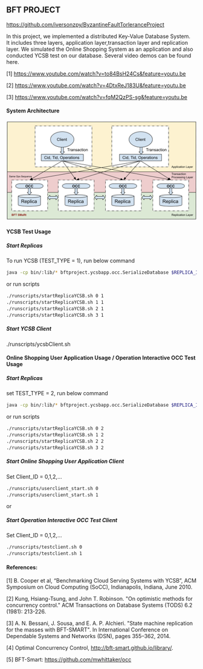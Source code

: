 ## BFT PROJECT
https://github.com/iversonzpy/ByzantineFaultTorleranceProject


In this project, we implemented a distributed Key-Value Database System.  
It includes three layers, application layer,transaction layer and replication layer.
We simulated the Online Shopping System as an application and also conducted YCSB test on our database.
Several video demos can be found here.

[1] https://www.youtube.com/watch?v=to84BsH24Cs&feature=youtu.be

[2] https://www.youtube.com/watch?v=4DtxReJ183U&feature=youtu.be

[3] https://www.youtube.com/watch?v=fqM2QzPS-sg&feature=youtu.be


#### System Architecture

![ImageOfStruture](https://raw.githubusercontent.com/iversonzpy/ByzantineFaultTorleranceProject/master/images/Structure.png)


#### YCSB Test Usage

##### Start Replicas

To run YCSB (TEST_TYPE = 1), run below command
```bash
java -cp bin/:lib/* bftproject.ycsbapp.occ.SerializeDatabase $REPLICA_INDEX $TEST_TYPE

```
or run scripts
```bash
./runscripts/startReplicaYCSB.sh 0 1
./runscripts/startReplicaYCSB.sh 1 1
./runscripts/startReplicaYCSB.sh 2 1
./runscripts/startReplicaYCSB.sh 3 1
```

##### Start YCSB Client

./runscripts/ycsbClient.sh


#### Online Shopping User Application Usage / Operation Interactive OCC Test Usage

##### Start Replicas

set TEST_TYPE = 2, run below command
```bash
java -cp bin/:lib/* bftproject.ycsbapp.occ.SerializeDatabase $REPLICA_INDEX $TEST_TYPE

```
or run scripts
```bash
./runscripts/startReplicaYCSB.sh 0 2
./runscripts/startReplicaYCSB.sh 1 2
./runscripts/startReplicaYCSB.sh 2 2
./runscripts/startReplicaYCSB.sh 3 2
```
##### Start Online Shopping User Application Client 
Set Client_ID = 0,1,2,...
```bash
./runscripts/userclient_start.sh 0
./runscripts/userclient_start.sh 1
```
or 
##### Start Operation Interactive OCC Test Client
Set Client_ID = 0,1,2,...
```bash
./runscripts/testclient.sh 0
./runscripts/testclient.sh 1
```

#### References: 

[1] B. Cooper et al, “Benchmarking Cloud Serving Systems with YCSB”, ACM Symposium on Cloud Computing (SoCC), Indianapolis, Indiana, June 2010.

[2] Kung, Hsiang-Tsung, and John T. Robinson. "On optimistic methods for concurrency control." ACM Transactions on Database Systems (TODS) 6.2 (1981): 213-226.

[3] A. N. Bessani, J. Sousa, and E. A. P. Alchieri. "State machine replication for the masses with BFT-SMART". In International Conference on Dependable Systems and Networks (DSN), pages 355–362, 2014.

[4] Optimal Concurrency Control, http://bft-smart.github.io/library/.

[5] BFT-Smart: https://github.com/mwhittaker/occ

